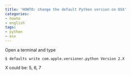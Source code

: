 ```yaml
---
title: 'HOWTO: change the default Python version on OSX'
categories:
- howto
- english
tags:
- python
- osx
---
```

Open a terminal and type

```
$ defaults write com.apple.versioner.python Version 2.X
```

X could be: 5, 6, 7

